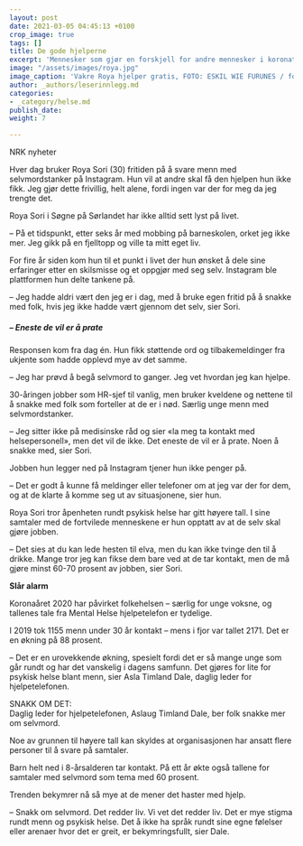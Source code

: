 ```yaml
---
layout: post
date: 2021-03-05 04:45:13 +0100
crop_image: true
tags: []
title: De gode hjelperne
excerpt: 'Mennesker som gjør en forskjell for andre mennesker i koronatider. '
image: "/assets/images/roya.jpg"
image_caption: 'Vakre Roya hjelper gratis, FOTO: ESKIL WIE FURUNES / foto nrk'
author: _authors/leserinnlegg.md
categories:
- _category/helse.md
publish_date: 
weight: 7

---
```

NRK nyheter

Hver dag bruker Roya Sori (30) fritiden på å svare menn med selvmordstanker på Instagram. Hun vil at andre skal få den hjelpen hun ikke fikk. Jeg gjør dette frivillig, helt alene, fordi ingen var der for meg da jeg trengte det.

Roya Sori i Søgne på Sørlandet har ikke alltid sett lyst på livet.

– På et tidspunkt, etter seks år med mobbing på barneskolen, orket jeg ikke mer. Jeg gikk på en fjelltopp og ville ta mitt eget liv.

For fire år siden kom hun til et punkt i livet der hun ønsket å dele sine erfaringer etter en skilsmisse og et oppgjør med seg selv. Instagram ble plattformen hun delte tankene på.

– Jeg hadde aldri vært den jeg er i dag, med å bruke egen fritid på å snakke med folk, hvis jeg ikke hadde vært gjennom det selv, sier Sori.

##### – Eneste de vil er å prate

Responsen kom fra dag én. Hun fikk støttende ord og tilbakemeldinger fra ukjente som hadde opplevd mye av det samme.

– Jeg har prøvd å begå selvmord to ganger. Jeg vet hvordan jeg kan hjelpe.

30-åringen jobber som HR-sjef til vanlig, men bruker kveldene og nettene til å snakke med folk som forteller at de er i nød. Særlig unge menn med selvmordstanker.

– Jeg sitter ikke på medisinske råd og sier «la meg ta kontakt med helsepersonell», men det vil de ikke. Det eneste de vil er å prate. Noen å snakke med, sier Sori.

Jobben hun legger ned på Instagram tjener hun ikke penger på.

– Det er godt å kunne få meldinger eller telefoner om at jeg var der for dem, og at de klarte å komme seg ut av situasjonene, sier hun.

Roya Sori tror åpenheten rundt psykisk helse har gitt høyere tall. I sine samtaler med de fortvilede menneskene er hun opptatt av at de selv skal gjøre jobben.

– Det sies at du kan lede hesten til elva, men du kan ikke tvinge den til å drikke. Mange tror jeg kan fikse dem bare ved at de tar kontakt, men de må gjøre minst 60-70 prosent av jobben, sier Sori.

**Slår alarm**

Koronaåret 2020 har påvirket folkehelsen – særlig for unge voksne, og tallenes tale fra Mental Helse hjelpetelefon er tydelige.

I 2019 tok 1155 menn under 30 år kontakt – mens i fjor var tallet 2171. Det er en økning på 88 prosent.

– Det er en urovekkende økning, spesielt fordi det er så mange unge som går rundt og har det vanskelig i dagens samfunn. Det gjøres for lite for psykisk helse blant menn, sier Asla Timland Dale, daglig leder for hjelpetelefonen.

SNAKK OM DET:   
Daglig leder for hjelpetelefonen, Aslaug Timland Dale, ber folk snakke mer om selvmord.

Noe av grunnen til høyere tall kan skyldes at organisasjonen har ansatt flere personer til å svare på samtaler.

Barn helt ned i 8-årsalderen tar kontakt. På ett år økte også tallene for samtaler med selvmord som tema med 60 prosent.

Trenden bekymrer nå så mye at de mener det haster med hjelp.

– Snakk om selvmord. Det redder liv. Vi vet det redder liv. Det er mye stigma rundt menn og psykisk helse. Det å ikke ha språk rundt sine egne følelser eller arenaer hvor det er greit, er bekymringsfullt, sier Dale.